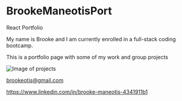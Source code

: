 # BrookeManeotisPort
React Portfolio

My name is Brooke and I am currently enrolled in a full-stack coding bootcamp.

This is a portfolio page with some of my work and group projects

![Image of projects](../images/portfoliopreview.jpg)

brookeotis@gmail.com

https://www.linkedin.com/in/brooke-maneotis-4341911b1